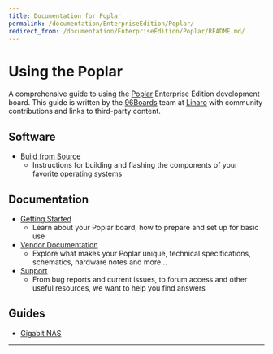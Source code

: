 ```yaml
---
title: Documentation for Poplar
permalink: /documentation/EnterpriseEdition/Poplar/
redirect_from: /documentation/EnterpriseEdition/Poplar/README.md/
---
```

# Using the Poplar

A comprehensive guide to using the [Poplar](https://www.96boards.org/product/poplar/) Enterprise Edition development board. This guide is written by the [96Boards](https://www.96boards.org) team at [Linaro](http://www.linaro.org) with community contributions and links to third-party content.

## Software

- [Build from Source](BuildSource/)
   - Instructions for building and flashing the components of your favorite operating systems

## Documentation

- [Getting Started](GettingStarted/)
   - Learn about your Poplar board, how to prepare and set up for basic use
- [Vendor Documentation](HardwareDocs/)
   - Explore what makes your Poplar unique, technical specifications, schematics, hardware notes and more...
- [Support](Support/)
   - From bug reports and current issues, to forum access and other useful resources, we want to help you find answers   

## Guides

  - [Gigabit NAS](Guides/gigabit-nas.md)
***
